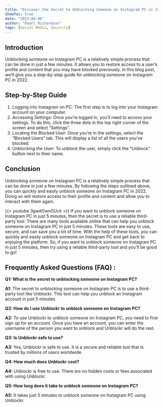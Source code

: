 ```yaml
---
title: "Discover the Secret to Unblocking Someone on Instagram PC in Just 5 Minutes - 2022 Edition!"
ShowToc: true 
date: "2023-04-06"
author: "Pearl Richardson" 
tags: [Social Media, Security]
---
```

## Introduction

Unblocking someone on Instagram PC is a relatively simple process that can be done in just a few minutes. It allows you to restore access to a user’s profile and content that you may have blocked previously. In this blog post, we’ll give you a step-by-step guide for unblocking someone on Instagram PC in 2022. 

## Step-by-Step Guide

1. Logging into Instagram on PC: The first step is to log into your Instagram account on your computer. 
2. Accessing Settings: Once you’re logged in, you’ll need to access your settings. To do this, click the three dots in the top right corner of the screen and select “Settings”.
3. Locating the Blocked User: Once you’re in the settings, select the “Blocked Users” tab. This will display a list of all the users you’ve blocked. 
4. Unblocking the User: To unblock the user, simply click the “Unblock” button next to their name. 

## Conclusion

Unblocking someone on Instagram PC is a relatively simple process that can be done in just a few minutes. By following the steps outlined above, you can quickly and easily unblock someone on Instagram PC in 2022. Doing so will restore access to their profile and content and allow you to interact with them again.

{{< youtube 3gwdOwnGUck >}} 
If you want to unblock someone on Instagram PC in just 5 minutes, then the secret is to use a reliable third-party tool. There are many tools available online that can help you unblock someone on Instagram PC in just 5 minutes. These tools are easy to use, secure, and can save you a lot of time. With the help of these tools, you can quickly and easily unblock someone on Instagram PC and get back to enjoying the platform. So, if you want to unblock someone on Instagram PC in just 5 minutes, then try using a reliable third-party tool and you'll be good to go!

## Frequently Asked Questions (FAQ) :
**Q1: What is the secret to unblocking someone on Instagram PC?**

**A1:** The secret to unblocking someone on Instagram PC is to use a third-party tool like Unblockr. This tool can help you unblock an Instagram account in just 5 minutes.

**Q2: How do I use Unblockr to unblock someone on Instagram PC?**

**A2:** To use Unblockr to unblock someone on Instagram PC, you need to first sign up for an account. Once you have an account, you can enter the username of the person you want to unblock and Unblockr will do the rest.

**Q3: Is Unblockr safe to use?**

**A3:** Yes, Unblockr is safe to use. It is a secure and reliable tool that is trusted by millions of users worldwide.

**Q4: How much does Unblockr cost?**

**A4:** Unblockr is free to use. There are no hidden costs or fees associated with using Unblockr.

**Q5: How long does it take to unblock someone on Instagram PC?**

**A5:** It takes just 5 minutes to unblock someone on Instagram PC using Unblockr.


